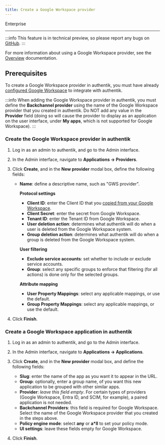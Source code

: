 ```yaml
---
title: Create a Google Workspace provider
---
```


<span class="badge badge--primary">Enterprise</span>

---

:::info
This feature is in technical preview, so please report any bugs on [GitHub](https://github.com/goauthentik/authentik/issues).
:::

For more information about using a Google Workspace provider, see the [Overview](./index.md) documentation.

## Prerequisites

To create a Google Workspace provider in authentik, you must have already [configured Google Workspace](./setup-gws.md) to integrate with authentik.

:::info
When adding the Google Workspace provider in authentik, you must define the **Backchannel provider** using the name of the Google Workspace provider that you created in authentik. Do NOT add any value in the **Provider** field (doing so will cause the provider to display as an application on the user interface, under **My apps**, which is not supported for Google Workspace).
:::

### Create the Google Workspace provider in authentik

1. Log in as an admin to authentik, and go to the Admin interface.

2. In the Admin interface, navigate to **Applications -> Providers**.

3. Click **Create**, and in the **New provider** modal box, define the following fields:

    - **Name**: define a descriptive name, such as "GWS provider".

        **Protocol settings**

        - **Client ID**: enter the Client ID that you [copied from your Google Workspace](./setup-gws.md).
        - **Client Secret**: enter the secret from Google Workspace.
        - **Tenant ID**: enter the Tenant ID from Google Workspace.
        - **User deletion action**: determines what authentik will do when a user is deleted from the Google Workspace system.
        - **Group deletion action**: determines what authentik will do when a group is deleted from the Google Workspace system.

        **User filtering**

        - **Exclude service accounts**: set whether to include or exclude service accounts.
        - **Group**: select any specific groups to enforce that filtering (for all actions) is done only for the selected groups.

        **Attribute mapping**

        - **User Property Mappings**: select any applicable mappings, or use the default.
        - **Group Property Mappings**: select any applicable mappings, or use the default.

4. Click **Finish**.

### Create a Google Workspace application in authentik

1. Log in as an admin to authentik, and go to the Admin interface.
2. In the Admin interface, navigate to **Applications -> Applications**.
3. Click **Create**, and in the **New provider** modal box, and define the following fields:

    - **Slug**: enter the name of the app as you want it to appear in the URL.
    - **Group**: optionally, enter a group name, of you want this new application to be grouped with other similar apps.
    - **Provider**: _leave this field empty_. For certain types of providers (Google Workspace, Entra ID, and SCIM, for example), a paired application is not needed.
    - **Backchannel Providers**: this field is required for Google Workspace. Select the name of the Google Workspace provider that you created in the steps above.
    - **Policy engine mode**: select **any** or **a\*ll** to set your policy mode.
    - **UI settings**: leave these fields empty for Google Workspace.

4. Click **Finish**.
